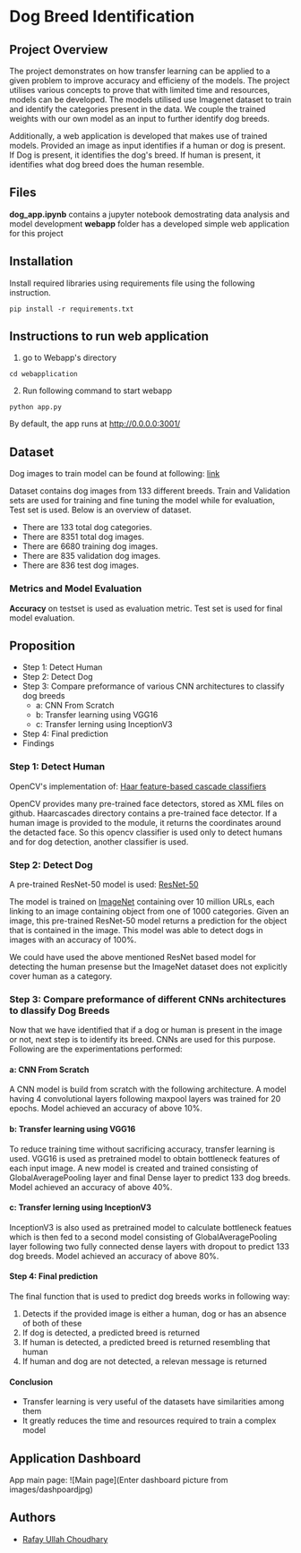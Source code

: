 # Dog Breed Identification


## Project Overview
The project demonstrates on how transfer learning can be applied to a given problem to improve accuracy and efficieny of the models. The project utilises various concepts to prove that with limited time and resources, models can be developed. The models utilised use Imagenet dataset to train and identify the categories present in the data. We couple the trained weights with our own model as an input to further identify dog breeds.

Additionally, a web application is developed that makes use of trained models. Provided an image as input identifies if a human or dog is present. If Dog is present, it identifies the dog's breed. If human is present, it identifies what dog breed does the human resemble.


## Files
**dog_app.ipynb** contains a jupyter notebook demostrating data analysis and model development
**webapp** folder has a developed simple web application for this project


## Installation
Install required libraries using requirements file using the following instruction.
```
pip install -r requirements.txt 
```


## Instructions to run web application
1. go to Webapp's directory
```
cd webapplication
```
2. Run following command to start webapp
```
python app.py

```
By default, the app runs at http://0.0.0.0:3001/


## Dataset
Dog images to train model can be found at following:
[link](https://s3-us-west-1.amazonaws.com/udacity-aind/dog-project/dogImages.zip)

Dataset contains dog images from 133 different breeds. Train and Validation sets are used for training and fine tuning the  model while for evaluation, Test set is used.
Below is an overview of dataset.
* There are 133 total dog categories.
* There are 8351 total dog images.
* There are 6680 training dog images.
* There are 835 validation dog images.
* There are 836 test dog images.

### Metrics and Model Evaluation
**Accuracy** on testset is used as evaluation metric. Test set is used for final model evaluation.

## Proposition
* Step 1: Detect Human
* Step 2: Detect Dog
* Step 3: Compare preformance of various CNN architectures to classify dog breeds 
    * a: CNN From Scratch
    * b: Transfer learning using VGG16
    * c: Transfer lerning using InceptionV3
* Step 4: Final prediction
* Findings

### Step 1: Detect Human
OpenCV's implementation of:
[Haar feature-based cascade classifiers](http://docs.opencv.org/trunk/d7/d8b/tutorial_py_face_detection.html) 

OpenCV provides many pre-trained face detectors, stored as XML files on github. Haarcascades directory contains a pre-trained face detector.
If a human image is provided to the module, it returns the coordinates around the detacted face.
So this opencv classifier is used only to detect humans and for dog detection, another classifier is used.

### Step 2: Detect Dog
A pre-trained ResNet-50 model is used:
[ResNet-50](http://ethereon.github.io/netscope/#/gist/db945b393d40bfa26006) 

The model is trained on [ImageNet](http://www.image-net.org/) containing over 10 million URLs, each linking to an image containing object from one of 1000 categories. Given an image, this pre-trained ResNet-50 model returns a prediction for the object that is contained in the image.
This model was able to detect dogs in images with an accuracy of 100%.

We could have used the above mentioned ResNet based model for detecting the human presense but the ImageNet dataset does not explicitly cover human as a category.

### Step 3: Compare preformance of different CNNs architectures to dlassify Dog Breeds 
Now that we have identified that if a dog or human is present in the image or not, next step is to identify its breed. CNNs are used for this purpose.
Following are the experimentations performed:
#### a: CNN From Scratch
A CNN model is build from scratch with the following architecture.
A model having 4 convolutional layers following maxpool layers was trained for 20 epochs. 
Model achieved an accuracy of above 10%.
#### b: Transfer learning using VGG16
To reduce training time without sacrificing accuracy, transfer learning is used. VGG16 is used as pretrained model to obtain bottleneck features of each input image. A new model is created and trained consisting of GlobalAveragePooling layer and final Dense layer to predict 133 dog breeds. 
Model achieved an accuracy of above 40%.
#### c: Transfer lerning using InceptionV3
InceptionV3 is also used as pretrained model to calculate bottleneck featues which is then fed to a second model consisting of GlobalAveragePooling layer following two fully connected dense layers with dropout to predict 133 dog breeds.
Model achieved an accuracy of above 80%.
#### Step 4: Final prediction
The final function that is used to predict dog breeds works in following way:
1. Detects if the provided image is either a human, dog or has an absence of both of these
2. If dog is detected, a predicted breed is returned
3. If human is detected, a predicted breed is returned resembling that human 
4. If human and dog are not detected, a relevan message is returned

#### Conclusion
* Transfer learning is very useful of the datasets have similarities among them
* It greatly reduces the time and resources required to train a complex model


## Application Dashboard
App main page:
![Main page](Enter dashboard picture from images/dashpoardjpg)


## Authors
* [Rafay Ullah Choudhary](https://github.com/rafayullah)
